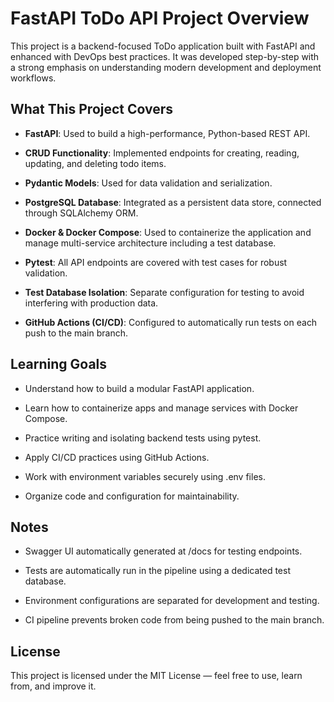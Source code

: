# FastAPI ToDo API Project Overview

This project is a backend-focused ToDo application built with FastAPI and enhanced with DevOps best practices. It was developed step-by-step with a strong emphasis on understanding modern development and deployment workflows.

## What This Project Covers

- **FastAPI**: Used to build a high-performance, Python-based REST API.

- **CRUD Functionality**: Implemented endpoints for creating, reading, updating, and deleting todo items.

- **Pydantic Models**: Used for data validation and serialization.

- **PostgreSQL Database**: Integrated as a persistent data store, connected through SQLAlchemy ORM.

- **Docker & Docker Compose**: Used to containerize the application and manage multi-service architecture including a test database.

- **Pytest**: All API endpoints are covered with test cases for robust validation.

- **Test Database Isolation**: Separate configuration for testing to avoid interfering with production data.

- **GitHub Actions (CI/CD)**: Configured to automatically run tests on each push to the main branch.


## Learning Goals

- Understand how to build a modular FastAPI application.

- Learn how to containerize apps and manage services with Docker Compose.

- Practice writing and isolating backend tests using pytest.

- Apply CI/CD practices using GitHub Actions.

- Work with environment variables securely using .env files.

- Organize code and configuration for maintainability.

## Notes

- Swagger UI automatically generated at /docs for testing endpoints.

- Tests are automatically run in the pipeline using a dedicated test database.

- Environment configurations are separated for development and testing.

- CI pipeline prevents broken code from being pushed to the main branch.

## License

This project is licensed under the MIT License — feel free to use, learn from, and improve it.


